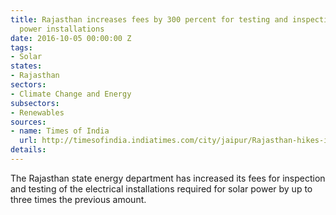 ```yaml
---
title: Rajasthan increases fees by 300 percent for testing and inspection of solar
  power installations
date: 2016-10-05 00:00:00 Z
tags:
- Solar
states:
- Rajasthan
sectors:
- Climate Change and Energy
subsectors:
- Renewables
sources:
- name: Times of India
  url: http://timesofindia.indiatimes.com/city/jaipur/Rajasthan-hikes-inspection-fees-by-3-times-for-solar-developers/articleshow/54541488.cms
details: 
---
```


The Rajasthan state energy department has increased its fees for inspection and testing of the electrical installations required for solar power by up to three times the previous amount.
